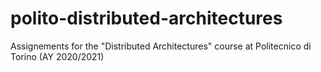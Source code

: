 # polito-distributed-architectures
Assignements for the "Distributed Architectures" course at Politecnico di Torino (AY 2020/2021) 
